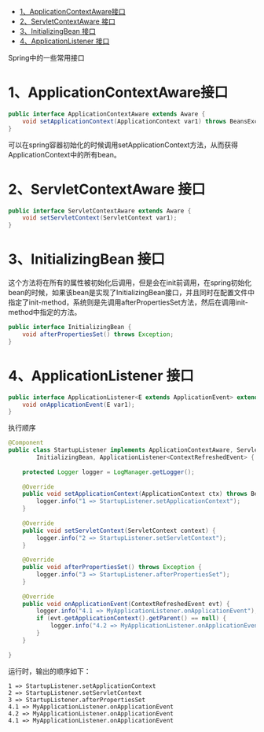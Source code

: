 
<!-- TOC -->

- [1、ApplicationContextAware接口](#1applicationcontextaware接口)
- [2、ServletContextAware 接口](#2servletcontextaware-接口)
- [3、InitializingBean 接口](#3initializingbean-接口)
- [4、ApplicationListener<ApplicationEvent> 接口](#4applicationlistenerapplicationevent-接口)

<!-- /TOC -->


Spring中的一些常用接口

# 1、ApplicationContextAware接口

```java
public interface ApplicationContextAware extends Aware {
    void setApplicationContext(ApplicationContext var1) throws BeansException;
}
```

可以在spring容器初始化的时候调用setApplicationContext方法，从而获得ApplicationContext中的所有bean。

# 2、ServletContextAware 接口

```java
public interface ServletContextAware extends Aware {
    void setServletContext(ServletContext var1);
}
```

# 3、InitializingBean 接口

这个方法将在所有的属性被初始化后调用，但是会在init前调用，在spring初始化bean的时候，如果该bean是实现了InitializingBean接口，并且同时在配置文件中指定了init-method，系统则是先调用afterPropertiesSet方法，然后在调用init-method中指定的方法。

```java
public interface InitializingBean {
    void afterPropertiesSet() throws Exception;
}
```

# 4、ApplicationListener<ApplicationEvent> 接口

```java
public interface ApplicationListener<E extends ApplicationEvent> extends EventListener {
    void onApplicationEvent(E var1);
}
```

执行顺序

```java
@Component
public class StartupListener implements ApplicationContextAware, ServletContextAware,
        InitializingBean, ApplicationListener<ContextRefreshedEvent> {
 
    protected Logger logger = LogManager.getLogger();
 
    @Override
    public void setApplicationContext(ApplicationContext ctx) throws BeansException {
        logger.info("1 => StartupListener.setApplicationContext");
    }
 
    @Override
    public void setServletContext(ServletContext context) {
        logger.info("2 => StartupListener.setServletContext");
    }
 
    @Override
    public void afterPropertiesSet() throws Exception {
        logger.info("3 => StartupListener.afterPropertiesSet");
    }
 
    @Override
    public void onApplicationEvent(ContextRefreshedEvent evt) {
        logger.info("4.1 => MyApplicationListener.onApplicationEvent");
        if (evt.getApplicationContext().getParent() == null) {
            logger.info("4.2 => MyApplicationListener.onApplicationEvent");
        }
    }
 
}
```

运行时，输出的顺序如下：

```
1 => StartupListener.setApplicationContext
2 => StartupListener.setServletContext
3 => StartupListener.afterPropertiesSet
4.1 => MyApplicationListener.onApplicationEvent
4.2 => MyApplicationListener.onApplicationEvent
4.1 => MyApplicationListener.onApplicationEvent
```